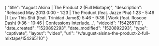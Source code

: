 {
    "title": "August Alsina | The Product 2 (Full Mixtape)",
    "description": "Released May 2013 0:00 - 1:23 | The Product (feat. Jazze Pha) 1:23 - 5:46 | I Luv This Shit (feat. Trinidad Jame$) 5:46 - 9:36 | Work (feat. Roscoe Dash) 9:36 - 10:46 | Confessions Interlude...",
    "videoid": "154265110",
    "date_created": "1520892293",
    "date_modified": "1520892293",
    "type": "captivate",
    "layout": "video",
    "url": "\/v\/august-alsina-the-product-2-full-mixtape\/154265110"
}